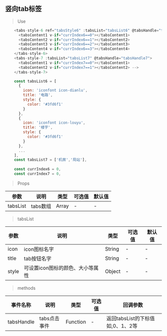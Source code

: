 ## 竖向tab标签

>Use
```javascript
    <tabs-style-6 ref="tabsStyle6" :tabsList="tabsList6" @tabsHandle="tabsHandle6">
      <tabsContent1 v-if="currIndex6==0"></tabsContent1>
      <tabsContent2 v-if="currIndex6==1"></tabsContent2>
      <tabsContent3 v-if="currIndex6==2"></tabsContent3>
      <tabsContent4 v-if="currIndex6==3"></tabsContent4>
    </tabs-style-6>
    <tabs-style-7 :tabsList="tabsList7" @tabsHandle="tabsHandle7">
      <tabsContent1 v-if="currIndex7==0"></tabsContent1>
      <tabsContent2 v-if="currIndex7==1"></tabsContent2> -->
    </tabs-style-7>

    const tabsList6 = [
      {
        icon: 'iconfont icon-dianlu',
        title: '电路',
        style: {
          color: '#3fd6f1'
        }
      },
      {
        icon: 'iconfont icon-louyu',
        title: '楼宇',
        style: {
          color: '#3fd6f1'
        }
      },
      ...
    ],
    const tabsList7 = ['机房','局站'],
    
    const currIndex6 = 0,
    const currIndex7 = 0,
```

> Props

参数|说明|类型|可选值|默认值
-|-|-|-|-
tabsList|tabs数组|Array|-| -


> tabsList

参数|说明|类型|可选值|默认值
-|-|-|-|-
icon|icon图标名字|String|-| -
title|tab按钮名字|String|-| -
style|可设置icon图标的颜色、大小等属性|Object|-| -


> methods

事件名称|说明|类型|可选值|回调参数
-|-|-|-|-
tabsHandle|tabs点击事件|Function|-|返回tabsList的下标值如,0、1、2等
